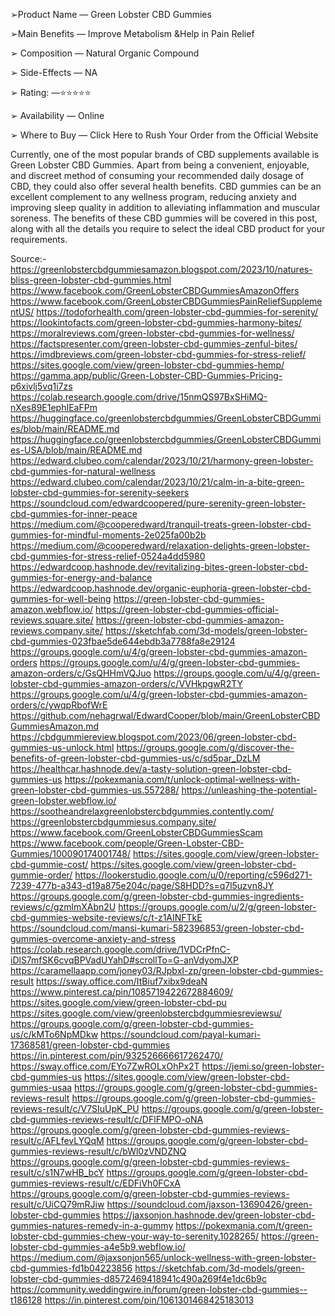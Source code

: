 ➢Product Name — Green Lobster CBD Gummies

➢Main Benefits — Improve Metabolism &Help in Pain Relief

➢ Composition — Natural Organic Compound

➢ Side-Effects — NA

➢ Rating: —⭐⭐⭐⭐⭐

➢ Availability — Online

➢ Where to Buy — Click Here to Rush Your Order from the Official Website



Currently, one of the most popular brands of CBD supplements available is Green Lobster CBD Gummies. Apart from being a convenient, enjoyable, and discreet method of consuming your recommended daily dosage of CBD, they could also offer several health benefits. CBD gummies can be an excellent complement to any wellness program, reducing anxiety and improving sleep quality in addition to alleviating inflammation and muscular soreness. The benefits of these CBD gummies will be covered in this post, along with all the details you require to select the ideal CBD product for your requirements.

Source:-
https://greenlobstercbdgummiesamazon.blogspot.com/2023/10/natures-bliss-green-lobster-cbd-gummies.html
https://www.facebook.com/GreenLobsterCBDGummiesAmazonOffers
https://www.facebook.com/GreenLobsterCBDGummiesPainReliefSupplementUS/
https://todoforhealth.com/green-lobster-cbd-gummies-for-serenity/
https://lookintofacts.com/green-lobster-cbd-gummies-harmony-bites/
https://moralreviews.com/green-lobster-cbd-gummies-for-wellness/
https://factspresenter.com/green-lobster-cbd-gummies-zenful-bites/
https://imdbreviews.com/green-lobster-cbd-gummies-for-stress-relief/
https://sites.google.com/view/green-lobster-cbd-gummies-hemp/
https://gamma.app/public/Green-Lobster-CBD-Gummies-Pricing-p6xivlj5vq1i7zs
https://colab.research.google.com/drive/15nmQS97BxSHiMQ-nXes89E1ephIEaFPm
https://huggingface.co/greenlobstercbdgummies/GreenLobsterCBDGummies/blob/main/README.md
https://huggingface.co/greenlobstercbdgummies/GreenLobsterCBDGummies-USA/blob/main/README.md
https://edward.clubeo.com/calendar/2023/10/21/harmony-green-lobster-cbd-gummies-for-natural-wellness
https://edward.clubeo.com/calendar/2023/10/21/calm-in-a-bite-green-lobster-cbd-gummies-for-serenity-seekers
https://soundcloud.com/edwardcoopered/pure-serenity-green-lobster-cbd-gummies-for-inner-peace
https://medium.com/@cooperedward/tranquil-treats-green-lobster-cbd-gummies-for-mindful-moments-2e025fa00b2b
https://medium.com/@cooperedward/relaxation-delights-green-lobster-cbd-gummies-for-stress-relief-0524a4dd5980
https://edwardcoop.hashnode.dev/revitalizing-bites-green-lobster-cbd-gummies-for-energy-and-balance
https://edwardcoop.hashnode.dev/organic-euphoria-green-lobster-cbd-gummies-for-well-being
https://green-lobster-cbd-gummies-amazon.webflow.io/
https://green-lobster-cbd-gummies-official-reviews.square.site/
https://green-lobster-cbd-gummies-amazon-reviews.company.site/
https://sketchfab.com/3d-models/green-lobster-cbd-gummies-023fbae5de644ebdb3a7788fa8e29124
https://groups.google.com/u/4/g/green-lobster-cbd-gummies-amazon-orders
https://groups.google.com/u/4/g/green-lobster-cbd-gummies-amazon-orders/c/GsQHHmVQJuo
https://groups.google.com/u/4/g/green-lobster-cbd-gummies-amazon-orders/c/VVHkpgwR2TY
https://groups.google.com/u/4/g/green-lobster-cbd-gummies-amazon-orders/c/ywqpRbofWrE
https://github.com/nehagrwal/EdwardCooper/blob/main/GreenLobsterCBDGummiesAmazon.md
https://cbdgummiereview.blogspot.com/2023/06/green-lobster-cbd-gummies-us-unlock.html
https://groups.google.com/g/discover-the-benefits-of-green-lobster-cbd-gummies-us/c/sd5par_DzLM
https://healthcar.hashnode.dev/a-tasty-solution-green-lobster-cbd-gummies-us
https://pokexmania.com/t/unlock-optimal-wellness-with-green-lobster-cbd-gummies-us.557288/
https://unleashing-the-potential-green-lobster.webflow.io/
https://sootheandrelaxgreenlobstercbdgummies.contently.com/
https://greenlobstercbdgummiesus.company.site/
https://www.facebook.com/GreenLobsterCBDGummiesScam
https://www.facebook.com/people/Green-Lobster-CBD-Gummies/100090174001748/
https://sites.google.com/view/green-lobster-cbd-gummie-cost/
https://sites.google.com/view/green-lobster-cbd-gummie-order/
https://lookerstudio.google.com/u/0/reporting/c596d271-7239-477b-a343-d19a875e204c/page/S8HDD?s=q7l5uzvn8JY
https://groups.google.com/g/green-lobster-cbd-gummies-ingredients-reviews/c/gzmlmXAbn2U
https://groups.google.com/u/2/g/green-lobster-cbd-gummies-website-reviews/c/t-z1AINFTkE
https://soundcloud.com/mansi-kumari-582396853/green-lobster-cbd-gummies-overcome-anxiety-and-stress
https://colab.research.google.com/drive/1VDCrPfnC-iDlS7mfSK6cvqBPVadUYahD#scrollTo=G-anVdyomJXP
https://caramellaapp.com/joney03/RJpbxI-zp/green-lobster-cbd-gummies-result
https://sway.office.com/ItBiuf7xibx9deaN
https://www.pinterest.ca/pin/1085719422672884609/
https://sites.google.com/view/green-lobster-cbd-pu
https://sites.google.com/view/greenlobstercbdgummiesreviewsu/
https://groups.google.com/g/green-lobster-cbd-gummies-us/c/kMTo6NpMDkw
https://soundcloud.com/payal-kumari-17368581/green-lobster-cbd-gummies
https://in.pinterest.com/pin/932526666617262470/
https://sway.office.com/EYo7ZwROLxOhPx2T
https://jemi.so/green-lobster-cbd-gummies-us
https://sites.google.com/view/green-lobster-cbd-gummies-usaa
https://groups.google.com/g/green-lobster-cbd-gummies-reviews-result
https://groups.google.com/g/green-lobster-cbd-gummies-reviews-result/c/V7SIuUpK_PU
https://groups.google.com/g/green-lobster-cbd-gummies-reviews-result/c/DFlFMPO-oNA
https://groups.google.com/g/green-lobster-cbd-gummies-reviews-result/c/AFLfevLYQqM
https://groups.google.com/g/green-lobster-cbd-gummies-reviews-result/c/bWl0zVNDZNQ
https://groups.google.com/g/green-lobster-cbd-gummies-reviews-result/c/s1N7wHB_bcY
https://groups.google.com/g/green-lobster-cbd-gummies-reviews-result/c/EDFiVh0FCxA
https://groups.google.com/g/green-lobster-cbd-gummies-reviews-result/c/UiCQ79mRJiw
https://soundcloud.com/jaxson-13690426/green-lobster-cbd-gummies
https://jaxsonjon.hashnode.dev/green-lobster-cbd-gummies-natures-remedy-in-a-gummy
https://pokexmania.com/t/green-lobster-cbd-gummies-chew-your-way-to-serenity.1028265/
https://green-lobster-cbd-gummies-a4e5b9.webflow.io/
https://medium.com/@jaxsonjon565/unlock-wellness-with-green-lobster-cbd-gummies-fd1b04223856
https://sketchfab.com/3d-models/green-lobster-cbd-gummies-d8572469418941c490a269f4e1dc6b9c
https://community.weddingwire.in/forum/green-lobster-cbd-gummies--t186128
https://in.pinterest.com/pin/1061301468425183013

